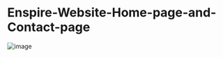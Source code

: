 # Enspire-Website-Home-page-and-Contact-page
![image](https://github.com/safiya2610/Enspire-Website-Home-page-and-Contact-page/assets/147792763/e727a0cb-143b-497e-8aec-7f072b68a162)
